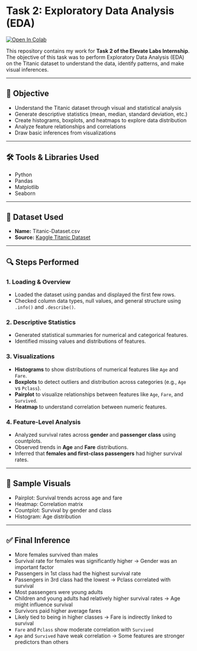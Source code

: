 # Task 2: Exploratory Data Analysis (EDA)

[![Open In Colab](https://colab.research.google.com/assets/colab-badge.svg)](https://colab.research.google.com/drive/1XYCNzn-FQyWDIyXu5zfDCWimQMDioEeJ?usp=sharing)

This repository contains my work for **Task 2 of the Elevate Labs Internship**. The objective of this task was to perform Exploratory Data Analysis (EDA) on the Titanic dataset to understand the data, identify patterns, and make visual inferences.

---

## 📌 Objective

- Understand the Titanic dataset through visual and statistical analysis
- Generate descriptive statistics (mean, median, standard deviation, etc.)
- Create histograms, boxplots, and heatmaps to explore data distribution
- Analyze feature relationships and correlations
- Draw basic inferences from visualizations

---

## 🛠️ Tools & Libraries Used

- Python
- Pandas
- Matplotlib
- Seaborn

---

## 🧪 Dataset Used

- **Name:** Titanic-Dataset.csv  
- **Source:** [Kaggle Titanic Dataset](https://www.kaggle.com/datasets/yasserh/titanic-dataset)

---


## 🔍 Steps Performed

### 1. **Loading & Overview**
- Loaded the dataset using pandas and displayed the first few rows.
- Checked column data types, null values, and general structure using `.info()` and `.describe()`.

### 2. **Descriptive Statistics**
- Generated statistical summaries for numerical and categorical features.
- Identified missing values and distributions of features.

### 3. **Visualizations**
- **Histograms** to show distributions of numerical features like `Age` and `Fare`.
- **Boxplots** to detect outliers and distribution across categories (e.g., `Age` vs `Pclass`).
- **Pairplot** to visualize relationships between features like `Age`, `Fare`, and `Survived`.
- **Heatmap** to understand correlation between numeric features.

### 4. **Feature-Level Analysis**
- Analyzed survival rates across **gender** and **passenger class** using countplots.
- Observed trends in **Age** and **Fare** distributions.
- Inferred that **females and first-class passengers** had higher survival rates.

---

## 📸 Sample Visuals

- Pairplot: Survival trends across age and fare
- Heatmap: Correlation matrix
- Countplot: Survival by gender and class
- Histogram: Age distribution

---

## ✅ Final Inference

- More females survived than males
- Survival rate for females was significantly higher → Gender was an important factor
- Passengers in 1st class had the highest survival rate
- Passengers in 3rd class had the lowest → Pclass correlated with survival
- Most passengers were young adults
- Children and young adults had relatively higher survival rates → Age might influence survival
- Survivors paid higher average fares
- Likely tied to being in higher classes → Fare is indirectly linked to survival
- `Fare` and `Pclass` show moderate correlation with `Survived`
- `Age` and `Survived` have weak correlation → Some features are stronger predictors than others

